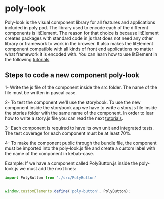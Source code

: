 # poly-look

Poly-look is the visual component library for all features and applications included in poly pod. The library used to encode each of the different components is litElement. The reason for that choice is because litElement creates packages with standard code in js that does not need any other library or framework to work in the browser. It also makes the litElement component compatible with all kinds of front end applications no matter what framework it is encoded with. You can learn how to use litElement in the following [tutorials](https://lit.dev/docs/)

## Steps to code a new component poly-look

1- Write the js file of the component inside the src folder. The name of the file must be written in pascal case.

2- To test the component we'll use the storybook. To use the new component inside the storybook app we have to write a story.js file inside the stories folder with the same name of the component. In order to lear how to write a story.js file you can read the next [tutorials](https://storybook.js.org/docs/web-components/writing-stories/introduction).

3- Each component is required to have its own unit and integrated tests. The test coverage for each component must be at least 70%.

4- To make the component public through the bundle file, the component must be imported into the poly-look.js file and create a custom label with the name of the component in kebab-case.

 Example:
   If we have a component called PolyButton.js inside the poly-look.js we must add the next lines:
   ```javascript
   import PolyButton from './src/PolyButton'


   window.customElements.define('poly-button', PolyButton);

   ```


